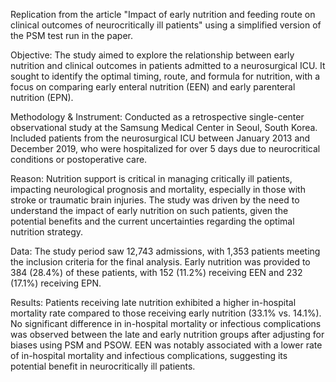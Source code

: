 Replication from the article "Impact of early nutrition and feeding route on clinical outcomes of neurocritically ill patients"  using a simplified version of the PSM test run in the paper. 

Objective:
The study aimed to explore the relationship between early nutrition and clinical outcomes in patients admitted to a neurosurgical ICU.
It sought to identify the optimal timing, route, and formula for nutrition, with a focus on comparing early enteral nutrition (EEN) and early parenteral nutrition (EPN).

Methodology & Instrument:
Conducted as a retrospective single-center observational study at the Samsung Medical Center in Seoul, South Korea.
Included patients from the neurosurgical ICU between January 2013 and December 2019, who were hospitalized for over 5 days due to neurocritical conditions or postoperative care.

Reason:
Nutrition support is critical in managing critically ill patients, impacting neurological prognosis and mortality, especially in those with stroke or traumatic brain injuries.
The study was driven by the need to understand the impact of early nutrition on such patients, given the potential benefits and the current uncertainties regarding the optimal nutrition strategy.

Data:
The study period saw 12,743 admissions, with 1,353 patients meeting the inclusion criteria for the final analysis.
Early nutrition was provided to 384 (28.4%) of these patients, with 152 (11.2%) receiving EEN and 232 (17.1%) receiving EPN.

Results:
Patients receiving late nutrition exhibited a higher in-hospital mortality rate compared to those receiving early nutrition (33.1% vs. 14.1%).
No significant difference in in-hospital mortality or infectious complications was observed between the late and early nutrition groups after adjusting for biases using PSM and PSOW.
EEN was notably associated with a lower rate of in-hospital mortality and infectious complications, suggesting its potential benefit in neurocritically ill patients.




